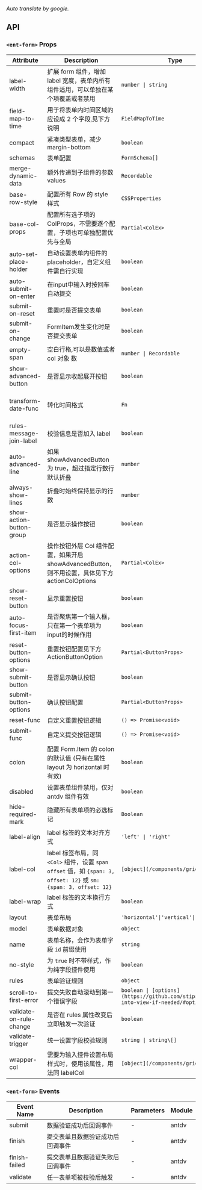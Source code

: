 ```yaml

```

*Auto translate by google.*


## API


### `<ent-form>` Props

|Attribute|Description|Type|Default|Module|version|
|---|---|---|:---:|---|:---|
|label-width|扩展 form 组件，增加 label 宽度，表单内所有组件适用，可以单独在某个项覆盖或者禁用|`number \| string`|`0`|`-`||
|field-map-to-time|用于将表单内时间区域的应设成 2 个字段,见下方说明|`FieldMapToTime`|`() => []`|`-`||
|compact|紧凑类型表单，减少 margin-bottom|`boolean`|`false`|`-`||
|schemas|表单配置|`FormSchema[]`|`[]`|`-`||
|merge-dynamic-data|额外传递到子组件的参数 values|`Recordable`|`null`|`-`||
|base-row-style|配置所有 Row 的 style 样式|`CSSProperties`|`-`|`-`||
|base-col-props|配置所有选子项的 ColProps，不需要逐个配置，子项也可单独配置优先与全局|`Partial<ColEx>`|`-`|`-`||
|auto-set-place-holder|自动设置表单内组件的 placeholder，自定义组件需自行实现|`boolean`|`true`|`-`||
|auto-submit-on-enter|在input中输入时按回车自动提交|`boolean`|`false`|`-`||
|submit-on-reset|重置时是否提交表单|`boolean`|`true`|`-`||
|submit-on-change|FormItem发生变化时是否提交表单|`boolean`|`false`|`-`||
|empty-span|空白行格,可以是数值或者 col 对象 数|`number \| Recordable`|`0`|`-`||
|show-advanced-button|是否显示收起展开按钮|`boolean`|`false`|`-`||
|transform-date-func|转化时间格式|`Fn`|`(date: any) => date?.format?.('YYYY-MM-DD HH:mm:ss') ?? date`|`-`||
|rules-message-join-label|校验信息是否加入 label|`boolean`|`true`|`-`||
|auto-advanced-line|如果 showAdvancedButton 为 true，超过指定行数行默认折叠|`number`|`3`|`-`||
|always-show-lines|折叠时始终保持显示的行数|`number`|`1`|`-`||
|show-action-button-group|是否显示操作按钮|`boolean`|`true`|`-`||
|action-col-options|操作按钮外层 Col 组件配置，如果开启 showAdvancedButton，则不用设置，具体见下方 actionColOptions|`Partial<ColEx>`|`-`|`-`||
|show-reset-button|显示重置按钮|`boolean`|`true`|`-`||
|auto-focus-first-item|是否聚焦第一个输入框，只在第一个表单项为input的时候作用|`boolean`|`false`|`-`||
|reset-button-options|重置按钮配置见下方 ActionButtonOption|`Partial<ButtonProps>`|`-`|`-`||
|show-submit-button|是否显示确认按钮|`boolean`|`true`|`-`||
|submit-button-options|确认按钮配置|`Partial<ButtonProps>`|`-`|`-`||
|reset-func|自定义重置按钮逻辑|`() => Promise<void>`|`-`|`-`||
|submit-func|自定义提交按钮逻辑|`() => Promise<void>`|`-`|`-`||
|colon|配置 Form.Item 的 colon 的默认值 (只有在属性 layout 为 horizontal 时有效)|`boolean`|`true`|`antdv`||
|disabled|设置表单组件禁用，仅对 antdv 组件有效|`boolean`|`false`|`antdv`|4.0|
|hide-required-mark|隐藏所有表单项的必选标记|`Boolean`|`false`|`antdv`||
|label-align|label 标签的文本对齐方式|`'left' \| 'right'`|`'right'`|`antdv`||
|label-col|label 标签布局，同 `<Col>` 组件，设置 `span` `offset` 值，如 `{span: 3, offset: 12}` 或 `sm: {span: 3, offset: 12}`|`[object](/components/grid-cn/#col)`|`-`|`antdv`||
|label-wrap|label 标签的文本换行方式|`boolean`|`false`|`antdv`|3.0|
|layout|表单布局|`'horizontal'\|'vertical'\|'inline'`|`'horizontal'`|`antdv`||
|model|表单数据对象|`object`|`-`|`antdv`||
|name|表单名称，会作为表单字段 `id` 前缀使用|`string`|`-`|`antdv`|2.0.0|
|no-style|为 `true` 时不带样式，作为纯字段控件使用|`boolean`|`false`|`antdv`|3.0|
|rules|表单验证规则|`object`|`-`|`antdv`||
|scroll-to-first-error|提交失败自动滚动到第一个错误字段|`boolean \| [options](https://github.com/stipsan/scroll-into-view-if-needed/#options)`|`false`|`antdv`|2.0.0|
|validate-on-rule-change|是否在 rules 属性改变后立即触发一次验证|`boolean`|`true`|`antdv`||
|validate-trigger|统一设置字段校验规则|`string \| string\[]`|``change``|`antdv`|2.0.0|
|wrapper-col|需要为输入控件设置布局样式时，使用该属性，用法同 labelCol|`[object](/components/grid-cn/#col)`|`-`|`antdv`||
### `<ent-form>` Events

|Event Name|Description|Parameters|Module|
|---|---|---|---|
|submit|数据验证成功后回调事件|-|antdv|
|finish|提交表单且数据验证成功后回调事件|-|antdv|
|finish-failed|提交表单且数据验证失败后回调事件|-|antdv|
|validate|任一表单项被校验后触发|-|antdv|



